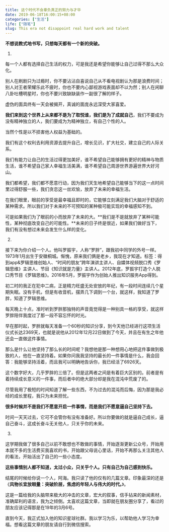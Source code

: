 ```yaml
---
title: 这个时代不会辜负真正的努力与才华
date: 2019-06-18T16:00:15+08:00
categories: ["生活"]
life: ["随笔"]
slug: This era not disappoint real hard work and talent
---
```


**不想说教式地书写，只想每天都有一个新的突破。**

1.

每一个人都有选择自己生活的权力，可是我还是希望你能够让自己过得不那么大众化。

别人在刷剧只为过瘾时，你不要沾沾自喜说自己从不看电视剧认为那是浪费时间；别人对王者荣耀乐此不疲时，你也不要内心鄙视游戏表面却不以为然；别人在闲聊八卦吐槽明星时，你也不要兴致缺缺装作一副很了解的样子。

虚伪的面具终有一天会被揭开，真诚的面庞永远深受大家喜爱。

**我们来到这个世界上从来都不是为了取悦谁，我们是为了成就自己**，我们不要成为没有精神独立的人，我们要成为为精神独立，有自己个性的人。

当然个性是以不损害他人权益为基础的。

我们有这个权利去利用资源去提升自己，增长见识，扩大社交，建立自己的人际关系。

我们有能力让自己的生活过得更加美好，谁不希望自己能够拥有更好的精神与物质生活，谁不希望自己家人幸福生活美满，谁不希望自己周游世界游遍世界大好河山。

我们都希望，我们都不愿意行动，因为我们天生地希望自己能够当下的这一点时间里过得舒服一些，我们贪恋这一丝欢愉，放弃了未来的幸福生活。

在我们眼里，眼前的享受是最幸福且即时的，它能够立刻满足我们大脑对于舒适的某种需求。所以我们对于未来的不可预知的某种极可能实现的幸福感知不到。

可是如果我们为了眼前的小而放弃了未来的大。**我们是不是就放弃了某种可能性，某种彻底改变自己的可能性。**未来的日子终是很近，如果我们做好当下，我们有没有想过未来会发生什么样的变化。

2.

接下来为你介绍一个人。他叫罗振宇，人称“罗胖”，跟我初中同学的外号一样。1973年1月出生于安徽桐城。惭愧，原来我们俩是老乡，我现在才知道。标签：得到app&罗辑思维创始人、“时间的朋友”跨年演讲主讲人、自媒体视频脱口秀《罗辑思维》主讲人、节目《知识就是力量》主讲人。2012年底，罗振宇打造个人脱口秀节目《罗辑思维》。2016年5月，罗振宇作为创始人推出知识服务App得到。

初二时的我正在犯中二病，正是精力旺盛无处安放的年纪，有一段时间连续几个星期失眠。没有手机，但是有收音机，摆弄几下调到一个台，就这样，我知道了罗胖，知道了罗辑思维。

每天晚上十点，准时听到罗胖那独特的声音竟觉得是一种别具一格的享受，就这样罗胖陪伴我度过了那一段不容忘怀的时光。

早在那时起，罗胖就每天准备一个60秒的知识分享，到今天他已经进行这项生活仪式长达2369天，也就是说他从2012年12月22日做到了今天，并且在有生之年他还会一直做这件事情。

那么是什么让他坚持了那么长的时间呢？我想他是那一种想用心地把这件事做到极致的人，他在一直坚持着。如果你问我我坚持的最长的一件事情是什么，我会回答：我能够坚持活着，而且我可以明确地告诉你，我已经活了6926天。

这个数字好大，几乎罗胖的三倍了。但是这两者之间是有着巨大区别的。前者是有着持续成长意义的一件事，而后者中的绝大部分却是我在混沌中荒废了的。

尽管我用了极短的时间知道了解一些东西，不为过去的混沌而后悔，因为那是我必经的成长里程，我只为未来担忧。

**很多时候并不是我们不愿意开启一件事情，而是我们不愿意逼自己坚持下去。**

时间一天天过去，它可不会管你有没有准备好。所以你要做的就是逼自己成长，逼自己奋斗，这成长奋斗无关他人，只关乎你的未来。

3.

这学期我做了很多自己以前不敢想也不敢做的事情，开始逐渐更新公众号，开始用本就不多的生活费买我喜欢的书，开始跟父母说心里话，开始不再那么关注其他人的看法，开始活出了自己的一些小态度。

**这些事情别人都不知道，太过小众，只关乎个人。只有自己为自己感到快乐。**

结尾的时候给你说一个人，阿海。我只读了他的仅有的几篇文章。印象最深的还是《**风物长宜放眼量：突破阶层，焦虑的年轻人与伟大的时代。**》。

这是一篇给我的头脑带来极大的冲击的文章，宏大的叙事，信手拈来的新闻素材，准确犀利的语言，我为之倾倒。太喜欢这篇文章，当即就在朋友圈分享了，看过的朋友应该记得那是在19年的3月6号。

直到今天，我正式加入他的知识星球社群。我以学习为乐，以帮助他人学习为幸福。想看这篇文章的朋友请自行到微信搜索。